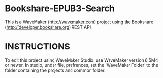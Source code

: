 Bookshare-EPUB3-Search
======================

This is a WaveMaker (http://wavemaker.com) project using the Bookshare (http://developer.bookshare.org) REST API.

INSTRUCTIONS
============

To edit this project using WaveMaker Studio, use WaveMaker version 6.5M4 or newer.
In studio, under file, prefrences, set the 'WaveMaker Folder' to the folder containing the projects and common folder.

